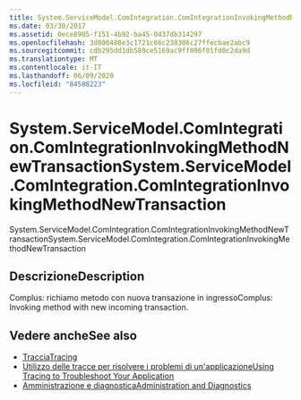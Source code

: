 ```yaml
---
title: System.ServiceModel.ComIntegration.ComIntegrationInvokingMethodNewTransaction
ms.date: 03/30/2017
ms.assetid: 0ece8905-f151-4b92-ba45-0437db314297
ms.openlocfilehash: 3d800480e3c1721c66c238306c27ffecbae2abc9
ms.sourcegitcommit: cdb295dd1db589ce5169ac9ff096f01fd0c2da9d
ms.translationtype: MT
ms.contentlocale: it-IT
ms.lasthandoff: 06/09/2020
ms.locfileid: "84588223"
---
```

# <a name="systemservicemodelcomintegrationcomintegrationinvokingmethodnewtransaction"></a><span data-ttu-id="74e03-102">System.ServiceModel.ComIntegration.ComIntegrationInvokingMethodNewTransaction</span><span class="sxs-lookup"><span data-stu-id="74e03-102">System.ServiceModel.ComIntegration.ComIntegrationInvokingMethodNewTransaction</span></span>
<span data-ttu-id="74e03-103">System.ServiceModel.ComIntegration.ComIntegrationInvokingMethodNewTransaction</span><span class="sxs-lookup"><span data-stu-id="74e03-103">System.ServiceModel.ComIntegration.ComIntegrationInvokingMethodNewTransaction</span></span>  
  
## <a name="description"></a><span data-ttu-id="74e03-104">Descrizione</span><span class="sxs-lookup"><span data-stu-id="74e03-104">Description</span></span>  
 <span data-ttu-id="74e03-105">Complus: richiamo metodo con nuova transazione in ingresso</span><span class="sxs-lookup"><span data-stu-id="74e03-105">Complus: Invoking method with new incoming transaction.</span></span>  
  
## <a name="see-also"></a><span data-ttu-id="74e03-106">Vedere anche</span><span class="sxs-lookup"><span data-stu-id="74e03-106">See also</span></span>

- [<span data-ttu-id="74e03-107">Traccia</span><span class="sxs-lookup"><span data-stu-id="74e03-107">Tracing</span></span>](index.md)
- [<span data-ttu-id="74e03-108">Utilizzo delle tracce per risolvere i problemi di un'applicazione</span><span class="sxs-lookup"><span data-stu-id="74e03-108">Using Tracing to Troubleshoot Your Application</span></span>](using-tracing-to-troubleshoot-your-application.md)
- [<span data-ttu-id="74e03-109">Amministrazione e diagnostica</span><span class="sxs-lookup"><span data-stu-id="74e03-109">Administration and Diagnostics</span></span>](../index.md)
